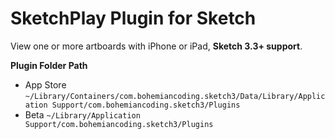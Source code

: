# SketchPlay Plugin for Sketch

View one or more artboards with iPhone or iPad, **Sketch 3.3+ support**.

**Plugin Folder Path**

* App Store `~/Library/Containers/com.bohemiancoding.sketch3/Data/Library/Application Support/com.bohemiancoding.sketch3/Plugins`
* Beta `~/Library/Application Support/com.bohemiancoding.sketch3/Plugins`
